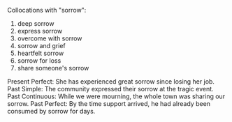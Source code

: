 Collocations with "sorrow":

1. deep sorrow
2. express sorrow
3. overcome with sorrow
4. sorrow and grief
5. heartfelt sorrow
6. sorrow for loss
7. share someone's sorrow

Present Perfect: She has experienced great sorrow since losing her job.
Past Simple: The community expressed their sorrow at the tragic event.
Past Continuous: While we were mourning, the whole town was sharing our sorrow.
Past Perfect: By the time support arrived, he had already been consumed by sorrow for days.